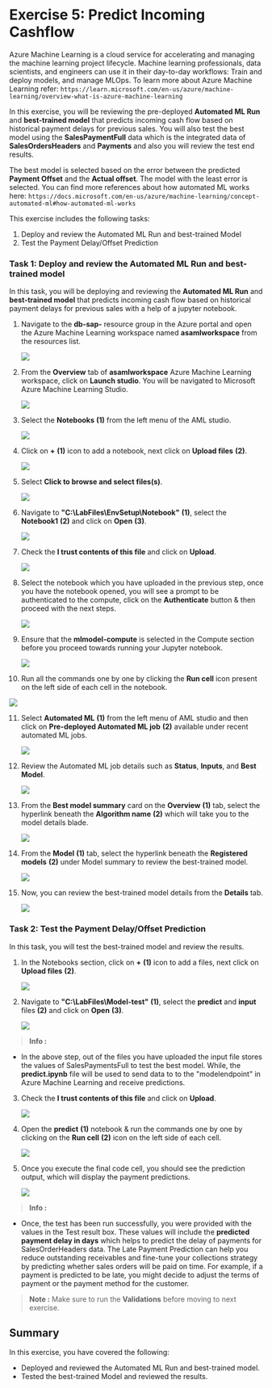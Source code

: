 # Exercise 5: Predict Incoming Cashflow

Azure Machine Learning is a cloud service for accelerating and managing the machine learning project lifecycle. Machine learning professionals, data scientists, and engineers can use it in their day-to-day workflows: Train and deploy models, and manage MLOps. To learn more about Azure Machine Learning refer: `https://learn.microsoft.com/en-us/azure/machine-learning/overview-what-is-azure-machine-learning`

In this exercise, you will be reviewing the pre-deployed **Automated ML Run** and **best-trained model** that predicts incoming cash flow based on historical payment delays for previous sales. You will also test the best model using the **SalesPaymentFull** data which is the integrated data of **SalesOrdersHeaders** and **Payments** and also you will review the test end results.

The best model is selected based on the error between the predicted **Payment Offset** and the **Actual offset**. The model with the least error is selected. You can find more references about how automated ML works here: `https://docs.microsoft.com/en-us/azure/machine-learning/concept-automated-ml#how-automated-ml-works`
 
This exercise includes the following tasks:

1. Deploy and review the Automated ML Run and best-trained Model
2. Test the Payment Delay/Offset Prediction

### Task 1: Deploy and review the Automated ML Run and best-trained model

In this task, you will be deploying and reviewing the  **Automated ML Run** and **best-trained model** that predicts incoming cash flow based on historical payment delays for previous sales with a help of a jupyter notebook.

1. Navigate to the **db-sap-<inject key="DeploymentID" enableCopy="false"/>** resource group in the Azure portal and open the Azure Machine Learning workspace named **asamlworkspace<inject key="DeploymentID" enableCopy="false"/>** from the resources list.

   ![](media/azs-01.png)
   
2. From the **Overview** tab of **asamlworkspace<inject key="DeploymentID" enableCopy="false"/>** Azure Machine Learning workspace, click on **Launch studio**. You will be navigated to Microsoft Azure Machine Learning Studio.

   ![](media/azs-02.png)
   
3. Select the **Notebooks** **(1)** from the left menu of the AML studio.

   ![](media/aml1.png)

4. Click on **+** **(1)** icon to add a notebook, next click on **Upload files** **(2)**.

   ![](media/aml2.png)

5. Select **Click to browse and select files(s)**.

   ![](media/aml3.png)

6. Navigate to **"C:\LabFiles\EnvSetup\Notebook"** **(1)**, select the **Notebook1** **(2)** and click on **Open** **(3)**.

   ![](media/aml4.png)

7. Check the **I trust contents of this file** and click on **Upload**.

   ![](media/aml5.png)

8. Select the notebook which you have uploaded in the previous step, once you have the notebook opened, you will see a prompt to be authenticated to the compute, click on the **Authenticate** button & then proceed with the next steps.

   ![](media/aml13.png)

9. Ensure that the **mlmodel-compute** is selected in the Compute section before you proceed towards running your Jupyter notebook.

   ![](media/aml12.png)

10. Run all the commands one by one by clicking the **Run cell** icon present on the left side of each cell in the notebook.

   ![](media/aml7.png)

11. Select **Automated ML** **(1)** from the left menu of AML studio and then click on **Pre-deployed Automated ML job** **(2)** available under recent automated ML jobs.

    ![](media/sap-new-aml1.png)
   
12. Review the Automated ML job details such as **Status**, **Inputs**, and **Best Model**. 

    ![](media/auto-ex5-t1-step4.png)

13. From the **Best model summary** card on the **Overview** **(1)** tab, select the hyperlink beneath the **Algorithm name** **(2)** which will take you to the model details blade.
  
    ![](media/auto-ex5-t1-step5.png)
   
14. From the **Model** **(1)** tab, select the hyperlink beneath the **Registered models** **(2)** under Model summary to review the best-trained model.

    ![](media/auto-ex5-t1-step6.png)
   
15. Now, you can review the best-trained model details from the **Details** tab.

    ![](media/auto-ex5-t1-step7.png)  

### Task 2: Test the Payment Delay/Offset Prediction

In this task, you will test the best-trained model and review the results.

1.  In the Notebooks section, click on **+** **(1)** icon to add a files, next click on **Upload files** **(2)**.

     ![](media/aml2.png)
   
2. Navigate to **"C:\LabFiles\Model-test"** **(1)**, select the **predict** and **input** files **(2)** and click on **Open** **(3)**.

     ![](media/aml8.png)

  >**Info :**

  - In the above step, out of the files you have uploaded the input file stores the values of SalesPaymentsFull to test the best model. While, the **predict.ipynb** file will be used to send data to to the "modelendpoint" in Azure Machine Learning and receive predictions.

3. Check the **I trust contents of this file** and click on **Upload**.

    ![](media/aml9.png)

4. Open the **predict** **(1)** notebook & run the commands one by one by clicking on the **Run cell** **(2)** icon on the left side of each cell.
   
    ![](media/aml10.png)

5. Once you execute the final code cell, you should see the prediction output, which will display the payment predictions.

    ![](media/aml11.png)

 >**Info :**
 - Once, the test has been run successfully, you were provided with the values in the Test result box. These values will include the **predicted payment delay in days**  which helps to predict the delay of payments for SalesOrderHeaders data. The Late Payment Prediction can help you reduce outstanding receivables and fine-tune your collections strategy by predicting whether sales orders will be paid on time. For example, if a payment is predicted to be late, you might decide to adjust the terms of payment or the payment method for the customer.

>**Note :** Make sure to run the **Validations** before moving to next exercise.

## Summary

In this exercise, you have covered the following:

* Deployed and reviewed the Automated ML Run and best-trained model.
* Tested the best-trained Model and reviewed the results.
